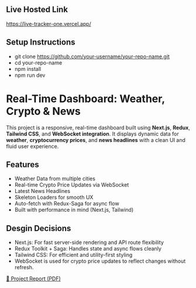 ## Live Hosted Link
https://live-tracker-one.vercel.app/

## Setup Instructions
- git clone https://github.com/your-username/your-repo-name.git
- cd your-repo-name
- npm install
- npm run dev


# Real-Time Dashboard: Weather, Crypto & News
This project is a responsive, real-time dashboard built using **Next.js**, **Redux**, **Tailwind CSS**, and **WebSocket integration**. It displays dynamic data for **weather**, **cryptocurrency prices**, and **news headlines** with a clean UI and fluid user experience.

##  Features
-  Weather Data from multiple cities
-  Real-time Crypto Price Updates via WebSocket
-  Latest News Headlines
-  Skeleton Loaders for smooth UX
-  Auto-fetch with Redux-Saga for async flow
-  Built with performance in mind (Next.js, Tailwind)

## Desgin Decisions

- Next.js: For fast server-side rendering and API route flexibility
- Redux Toolkit + Saga: Handles state and async flows cleanly
- Tailwind CSS: For efficient and utility-first styling
- WebSocket is used for crypto price updates to reflect changes without refresh.


[📄 Project Report (PDF)](docs/project_Documentation.pdf)
